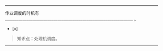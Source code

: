 ---
作业调度的时机有 __________________________________________________________________ 。
- [x]  

> 知识点：处理机调度。

---
